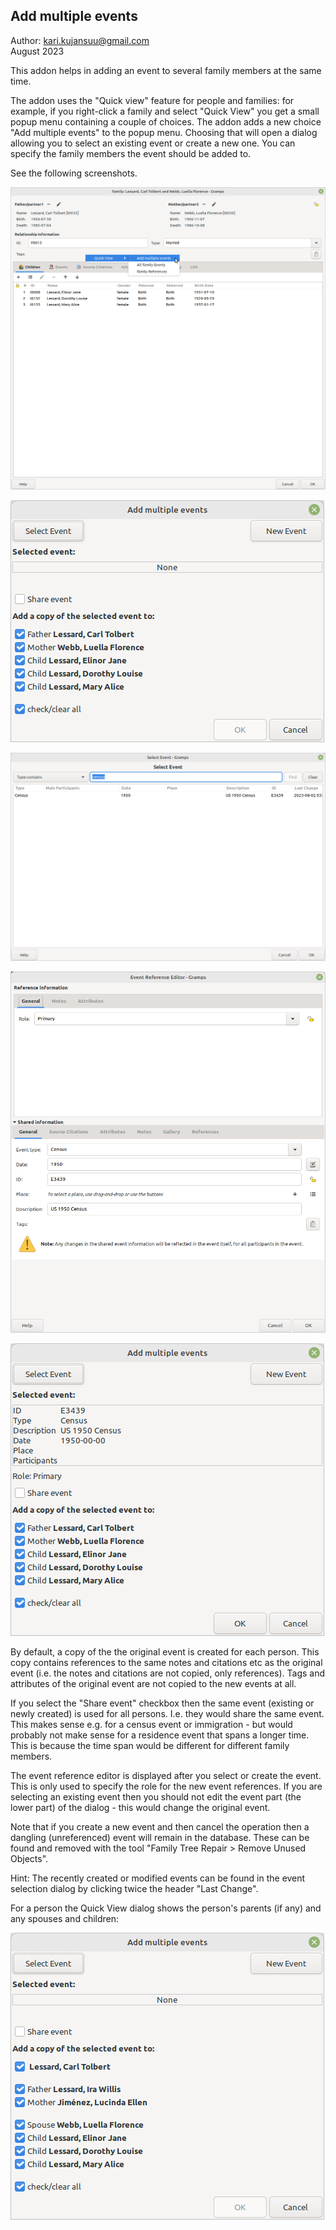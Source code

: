 Add multiple events
-------------------
Author: kari.kujansuu@gmail.com<br>
August 2023<br>

This addon helps in adding an event to several family members at the same time.

The addon uses the "Quick view" feature for people and families: for example, if you right-click a family and select "Quick View" you get a small popup menu containing a couple of choices. The addon adds a new choice "Add multiple events" to the popup menu. Choosing that will open a dialog allowing you to select an existing event or create a new one. You can specify the family members the event should be added to.

See the following screenshots.

![Family](Family.png)

![Add_multiple_events_002](Add_multiple_events_001.png)

![Select_Event.png](Select_Event.png)

![Event_Reference_Editor](Event_Reference_Editor.png)

![Add_multiple_events_002](Add_multiple_events_002.png)





By default, a copy of the the original event is created for each person. This copy contains references to the same notes and citations etc as the original event (i.e. the notes and citations are not copied, only references). Tags and attributes of the original event are not copied to the new events at all.

If you select the "Share event" checkbox then the same event (existing or newly created) is used for all persons. I.e. they would share the same event. This makes sense e.g. for a census event or immigration - but would probably not make sense for a residence event that spans a longer time. This is because the time span would be different for different family members.

The event reference editor is displayed after you select or create the event. This is only used to specify the role for the new event references. If you are selecting an existing event then you should not edit the event part (the lower part) of the dialog - this would change the original event.

Note that if you create a new event and then cancel the operation then a dangling (unreferenced) event will remain in the database. These can be found and removed with the tool "Family Tree Repair > Remove Unused Objects".

Hint: The recently created or modified events can be found in the event selection dialog by clicking twice the header "Last Change".

For a person the Quick View dialog shows the person's parents (if any) and any spouses and children:

![Person_Events](Person_Events.png)


